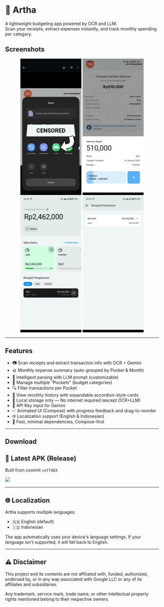 # 🎯 Artha

A lightweight budgeting app powered by OCR and LLM.  
Scan your receipts, extract expenses instantly, and track monthly spending per category.

## Screenshots

<p align="center">
  <img src="https://raw.githubusercontent.com/akimabs/artha/refs/heads/main/screenshot/01.jpeg" width="200"/>
  <img src="https://raw.githubusercontent.com/akimabs/artha/refs/heads/main/screenshot/02.jpeg" width="200"/>
  <img src="https://raw.githubusercontent.com/akimabs/artha/refs/heads/main/screenshot/03.jpeg" width="200"/>
  <img src="https://raw.githubusercontent.com/akimabs/artha/refs/heads/main/screenshot/04.jpeg" width="200"/>
</p>

---

## Features

- 📷 Scan receipts and extract transaction info with OCR + Gemini
- 📊 Monthly expense summary (auto-grouped by Pocket & Month)
- 🧠 Intelligent parsing with LLM prompt (customizable)
- 👜 Manage multiple "Pockets" (budget categories)
- 🔍 Filter transactions per Pocket
- 📅 View monthly history with expandable accordion-style cards
- 💾 Local storage only — No internet required (except OCR+LLM)
- 🔐 API Key input for Gemini
- ✅ Animated UI (Compose) with progress feedback and drag-to-reorder
- 🌐 Localization support (English & Indonesian)
- 🚀 Fast, minimal dependencies, Compose-first

---

## Download

<!-- APK-DOWNLOAD -->
## 🔗 Latest APK (Release)

Built from commit `ceffd83`:

<a href="https://github.com/akimabs/artha/actions/runs/14992706877">
<img src="https://user-images.githubusercontent.com/663460/26973090-f8fdc986-4d14-11e7-995a-e7c5e79ed925.png" width="200"/>
</a>


---

## 🌐 Localization

Artha supports multiple languages:

- 🇬🇧 English (default)
- 🇮🇩 Indonesian

The app automatically uses your device's language settings. If your language isn't supported, it will fall back to English.

---

## ⚠️ Disclaimer

This project and its contents are not affiliated with, funded, authorized, endorsed by, or in any way associated with Google LLC or any of its affiliates and subsidiaries.

Any trademark, service mark, trade name, or other intellectual property rights mentioned belong to their respective owners.
